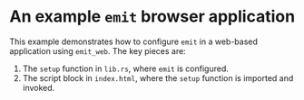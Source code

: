 # An example `emit` browser application

This example demonstrates how to configure `emit` in a web-based application using `emit_web`. The key pieces are:

1. The `setup` function in `lib.rs`, where `emit` is configured.
2. The script block in `index.html`, where the `setup` function is imported and invoked.
